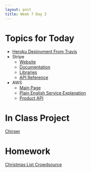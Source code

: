 ```yaml
---
layout: post
title: Week 7 Day 3
---
```


# Topics for Today
* [Heroku Deployment From Travis](http://docs.travis-ci.com/user/deployment/heroku/)
* Stripe
  * [Website](https://stripe.com/)
  * [Documentation](https://stripe.com/docs)
  * [Libraries](https://stripe.com/docs/libraries)
  * [API Reference](https://stripe.com/docs/api)
* AWS
  * [Main Page](http://aws.amazon.com/)
  * [Plain English Service Explanation](https://www.expeditedssl.com/aws-in-plain-english)
  * [Product API](https://aws.amazon.com/archives/Product-Advertising-API/8967000559514506)

# In Class Project
[Chirper](https://github.com/tiy-lv-python-2015-10/chirper/tree/week7day3)

# Homework
[Christmas List Crowdsource](https://github.com/tiy-lv-python-2015-10/Christmas-Crowdsource)
